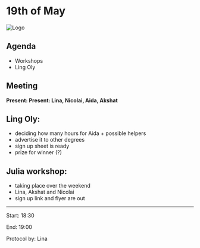 # 19th of May

![Logo](logo.jpg)

## Agenda
- Workshops 
- Ling Oly

## Meeting
**Present: Present: Lina, Nicolai, Aida, Akshat**

## Ling Oly:
- deciding how many hours for Aida + possible helpers
- advertise it to other degrees
- sign up sheet is ready
- prize for winner (?)

## Julia workshop:
- taking place over the weekend
- Lina, Akshat and Nicolai
- sign up link and flyer are out

---

Start: 18:30

End: 19:00

Protocol by: Lina
